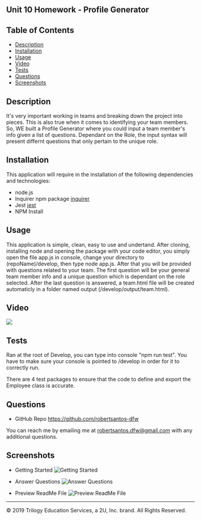 ## Unit 10 Homework - Profile Generator

## Table of Contents

* [Description](#description)
* [Installation](#installation)
* [Usage](#usage)
* [Video](#video)
* [Tests](#tests)
* [Questions](#questions)
* [Screenshots](#screenshots)

## Description 

It's very important working in teams and breaking down the project into pieces. This is also true when it comes to identifying your team members. So, WE built a Profile Generator where you could input a team member's info given a list of questions. Dependant on the Role, the input syntax will present differnt questions that only pertain to the unique role.

## Installation

This application will require in the installation of the following dependencies and technologies:
* node.js
* Inquirer npm package [inquirer](https://www.npmjs.com/package/inquirer)
* Jest [jest](https://jestjs.io/) 
* NPM Install

## Usage 

This application is simple, clean, easy to use and undertand. After cloning, installing node and opening the package with your code editor, you simply open the file app.js in console, change your directory to (repoName)/develop, then type node app.js. After that you will be provided with questions related to your team. The first question will be your general team member info and a unique question which is dependant on the role selected. After the last question is answered, a team.html file will be created automaticly in a folder named output (/develop/output/team.html).


## Video

[![](./assets/youtube.png)](https://youtu.be/UE4TTtjjDHM "ReadMe Generator")


## Tests

Ran at the root of Develop, you can type into console "npm run test". You have to make sure your console is pointed to <reponame>/develop in order for it to correctly run.

There are 4 test packages to ensure that the code to define and export the Employee class is accurate.

## Questions

* GitHub Repo https://github.com/robertsantos-dfw

You can reach me by emailing me at robertsantos.dfw@gmail.com with any additional questions.

## Screenshots

* Getting Started
![Getting Started](./assets/screenshot01.png)

* Answer Questions
![Answer Questions](./assets/screenshot02.png)

* Preview ReadMe File
![Preview ReadMe File](./assets/screenshot03.png)

---
© 2019 Trilogy Education Services, a 2U, Inc. brand. All Rights Reserved.
